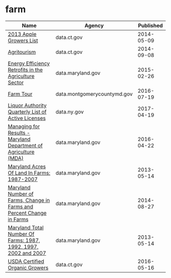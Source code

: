 # farm

Name | Agency | Published
---- | ---- | ---------
[2013 Apple Growers List](../datasets/k7hr-c5u6.md) | data.ct.gov | 2014-05-09
[Agritourism](../datasets/q79s-2vp7.md) | data.ct.gov | 2014-09-08
[Energy Efficiency Retrofits in the Agriculture Sector](../datasets/9fqr-i344.md) | data.maryland.gov | 2015-02-26
[Farm Tour](../datasets/pc9u-imet.md) | data.montgomerycountymd.gov | 2016-07-19
[Liquor Authority Quarterly List of Active Licenses](../datasets/hrvs-fxs2.md) | data.ny.gov | 2017-04-19
[Managing for Results - Maryland Department of Agriculture (MDA)](../datasets/85fh-5hyc.md) | data.maryland.gov | 2016-04-22
[Maryland Acres Of Land In Farms: 1987-2007](../datasets/avw9-p253.md) | data.maryland.gov | 2013-05-14
[Maryland Number of Farms, Change in Farms and Percent Change in Farms](../datasets/ewiz-p5uf.md) | data.maryland.gov | 2014-08-27
[Maryland Total Number Of Farms: 1987, 1992, 1997, 2002 and 2007](../datasets/xekf-g3h9.md) | data.maryland.gov | 2013-05-14
[USDA Certified Organic Growers](../datasets/2fa6-zgve.md) | data.ct.gov | 2016-05-16

